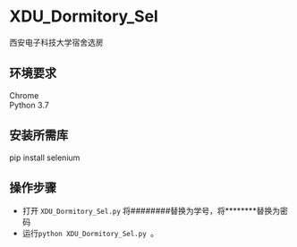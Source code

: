# XDU_Dormitory_Sel
 西安电子科技大学宿舍选房

## 环境要求
 Chrome <br>
 Python 3.7

## 安装所需库
 pip install selenium

## 操作步骤 
* 打开 `XDU_Dormitory_Sel.py` 将########替换为学号，将********替换为密码
* 运行`python XDU_Dormitory_Sel.py `。<br>
